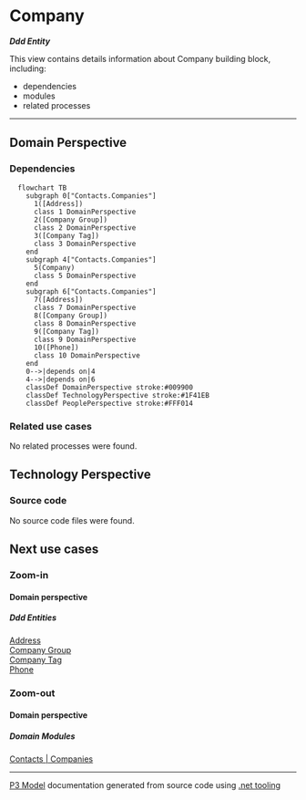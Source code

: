 ﻿
# Company

***Ddd Entity***  

This view contains details information about Company building block, including:
- dependencies
- modules
- related processes  

---



## Domain Perspective


### Dependencies

```mermaid
  flowchart TB
    subgraph 0["Contacts.Companies"]
      1([Address])
      class 1 DomainPerspective
      2([Company Group])
      class 2 DomainPerspective
      3([Company Tag])
      class 3 DomainPerspective
    end
    subgraph 4["Contacts.Companies"]
      5(Company)
      class 5 DomainPerspective
    end
    subgraph 6["Contacts.Companies"]
      7([Address])
      class 7 DomainPerspective
      8([Company Group])
      class 8 DomainPerspective
      9([Company Tag])
      class 9 DomainPerspective
      10([Phone])
      class 10 DomainPerspective
    end
    0-->|depends on|4
    4-->|depends on|6
    classDef DomainPerspective stroke:#009900
    classDef TechnologyPerspective stroke:#1F41EB
    classDef PeoplePerspective stroke:#FFF014
```

### Related use cases

No related processes were found.  

## Technology Perspective


### Source code

No source code files were found.  

## Next use cases


### Zoom-in


#### Domain perspective


##### Ddd Entities

[Address](Address.md)  
[Company Group](CompanyGroup.md)  
[Company Tag](CompanyTag.md)  
[Phone](Phone.md)  

### Zoom-out


#### Domain perspective


##### Domain Modules

[Contacts | Companies](Companies-module.md)  

---

[P3 Model](https://github.com/P3-model/P3-model) documentation generated from source code using [.net tooling](https://github.com/P3-model/P3-model-dotnet)